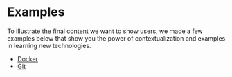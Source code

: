 # Examples

To illustrate the final content we want to show users, we made a few examples below that show you the power of contextualization and examples in learning new technologies.

- [Docker](./examples/docker/README.md)
- [Git](./examples/git/README.md)